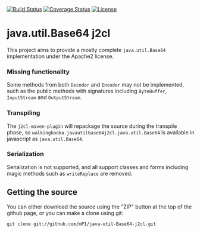 [![Build Status](https://travis-ci.com/mP1/java-util-Base64-j2cl.svg?branch=master)](https://travis-ci.com/mP1/java-util-Base64-j2cl.svg?branch=master)
[![Coverage Status](https://coveralls.io/repos/github/mP1/java-util-Base64-j2cl/badge.svg?branch=master)](https://coveralls.io/github/mP1/java-util-Base64-j2cl?branch=master)
[![License](https://img.shields.io/badge/License-Apache%202.0-blue.svg)](https://opensource.org/licenses/Apache-2.0)

# java.util.Base64 j2cl

This project aims to provide a mostly complete `java.util.Base64` implementation under the Apache2 license.



### Missing functionality

Some methods from both `Decoder` and `Encoder` may not be implemented, such as the public methods with signatures including `ByteBuffer`, `InputStream` and `OutputStream`.



### Transpiling

The `j2cl-maven-plugin` will repackage the source during the transpile phase, so `walkingkooka.javautilbase64j2cl.java.util.Base64`
is available in javascript as `java.util.Base64`. 



### Serialization

Serialization is not supported, and all support classes and forms including magic methods such as `writeReplace` are removed.



## Getting the source

You can either download the source using the "ZIP" button at the top
of the github page, or you can make a clone using git:

```
git clone git://github.com/mP1/java-util-Base64-j2cl.git
```
